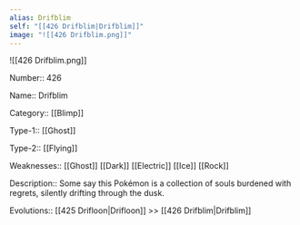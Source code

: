 ```yaml
---
alias: Drifblim
self: "[[426 Drifblim|Drifblim]]"
image: "![[426 Drifblim.png]]"
---
```


![[426 Drifblim.png]]

Number:: 426

Name:: Drifblim

Category:: [[Blimp]]

Type-1:: [[Ghost]]

Type-2:: [[Flying]] 

Weaknesses:: [[Ghost]] [[Dark]] [[Electric]] [[Ice]] [[Rock]] 

Description:: Some say this Pokémon is a collection of souls burdened with regrets, silently drifting through the dusk.

Evolutions:: [[425 Drifloon|Drifloon]] >> [[426 Drifblim|Drifblim]]
